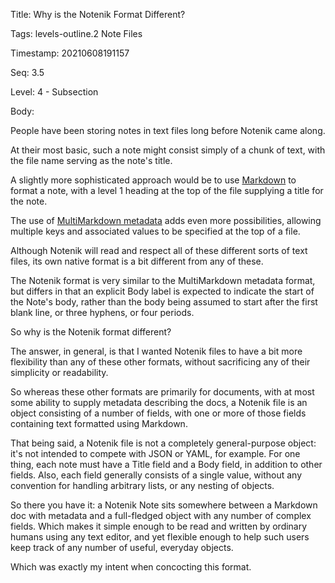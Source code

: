 Title:  Why is the Notenik Format Different?

Tags:   levels-outline.2 Note Files

Timestamp: 20210608191157

Seq:    3.5

Level:  4 - Subsection

Body: 

People have been storing notes in text files long before Notenik came along.

At their most basic, such a note might consist simply of a chunk of text, with the file name serving as the note's title. 

A slightly more sophisticated approach would be to use [Markdown][md] to format a note, with a level 1 heading at the top of the file supplying a title for the note. 

The use of [MultiMarkdown metadata][meta] adds even more possibilities, allowing multiple keys and associated values to be specified at the top of a file. 

Although Notenik will read and respect all of these different sorts of text files, its own native format is a bit different from any of these. 

The Notenik format is very similar to the MultiMarkdown metadata format, but differs in that an explicit Body label is expected to indicate the start of the Note's body, rather than the body being assumed to start after the first blank line, or three hyphens, or four periods. 

So why is the Notenik format different?

The answer, in general, is that I wanted Notenik files to have a bit more flexibility than any of these other formats, without sacrificing any of their simplicity or readability. 

So whereas these other formats are primarily for documents, with at most some ability to supply metadata describing the docs, a Notenik file is an object consisting of a number of fields, with one or more of those fields containing text formatted using Markdown. 

That being said, a Notenik file is not a completely general-purpose object: it's not intended to compete with JSON or YAML, for example. For one thing, each note must have a Title field and a Body field, in addition to other fields. Also, each field generally consists of a single value, without any convention for handling arbitrary lists, or any nesting of objects. 

So there you have it: a Notenik Note sits somewhere between a Markdown doc with metadata and a full-fledged  object with any number of complex fields. Which makes it simple enough to be read and written by ordinary humans using any text editor, and yet flexible enough to help such users keep track of any number of useful, everyday objects. 

Which was exactly my intent when concocting this format. 

[md]: https://daringfireball.net/projects/markdown/syntax

[meta]: https://fletcher.github.io/MultiMarkdown-4/metadata.html

